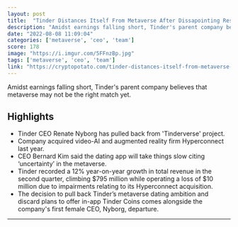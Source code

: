 ```yaml
---
layout: post
title:  "Tinder Distances Itself From Metaverse After Dissapointing Results"
description: "Amidst earnings falling short, Tinder's parent company believes that metaverse may not be the right match yet."
date: "2022-08-08 11:09:04"
categories: ['metaverse', 'ceo', 'team']
score: 178
image: "https://i.imgur.com/5FFnzBp.jpg"
tags: ['metaverse', 'ceo', 'team']
link: "https://cryptopotato.com/tinder-distances-itself-from-metaverse-after-dissapointing-results/"
---
```


Amidst earnings falling short, Tinder's parent company believes that metaverse may not be the right match yet.

## Highlights

- Tinder CEO Renate Nyborg has pulled back from 'Tinderverse' project.
- Company acquired video-AI and augmented reality firm Hyperconnect last year.
- CEO Bernard Kim said the dating app will take things slow citing ‘uncertainty’ in the metaverse.
- Tinder recorded a 12% year-on-year growth in total revenue in the second quarter, climbing $795 million while operating a loss of $10 million due to impairments relating to its Hyperconnect acquisition.
- The decision to pull back Tinder’s metaverse dating ambition and discard plans to offer in-app Tinder Coins comes alongside the company's first female CEO, Nyborg, departure.

---
